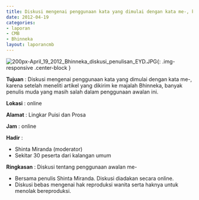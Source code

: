 ```yaml
---
title: Diskusi mengenai penggunaan kata yang dimulai dengan kata me-, karena setelah meneliti artikel yang dikirim ke majalah Bhinneka, banyak penulis muda yang masih salah dalam penggunaan awalan ini.
date: 2012-04-19
categories:
- laporan
- CMB
- Bhinneka
layout: laporancmb
---
```


![200px-April_19_2012_Bhinneka_diskusi_penulisan_EYD.JPG](/uploads/200px-April_19_2012_Bhinneka_diskusi_penulisan_EYD.JPG){: .img-responsive .center-block }	
	
**Tujuan** :	Diskusi mengenai penggunaan kata yang dimulai dengan kata me-, karena setelah meneliti artikel yang dikirim ke majalah Bhinneka, banyak penulis muda yang masih salah dalam penggunaan awalan ini.
	
**Lokasi** :	online
	
**Alamat** : 	Lingkar Puisi dan Prosa
	
**Jam** :	online
	
**Hadir** :	
*	Shinta Miranda (moderator)
*	Sekitar 30 peserta dari kalangan umum

**Ringkasan** :	Diskusi tentang penggunaan awalan me-
*	Bersama penulis Shinta Miranda. Diskusi diadakan secara online.
*	Diskusi bebas mengenai hak reproduksi wanita serta haknya untuk menolak bereproduksi.
